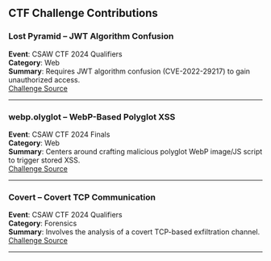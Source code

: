 ## CTF Challenge Contributions

### Lost Pyramid – JWT Algorithm Confusion
**Event**: CSAW CTF 2024 Qualifiers  
**Category**: Web  
**Summary**: Requires JWT algorithm confusion (CVE-2022-29217) to gain unauthorized access.  
[Challenge Source](https://github.com/osirislab/CSAW-CTF-2024-Quals/tree/main/web/Lost%20Pyramid)

---

### webp.olyglot – WebP-Based Polyglot XSS
**Event**: CSAW CTF 2024 Finals  
**Category**: Web  
**Summary**: Centers around crafting malicious polyglot WebP image/JS script to trigger stored XSS.  
 [Challenge Source](https://github.com/osirislab/CSAW-CTF-2024-Finals/tree/main/web/webpolyglot)

---

### Covert – Covert TCP Communication
**Event**: CSAW CTF 2024 Qualifiers  
**Category**: Forensics  
**Summary**: Involves the analysis of a covert TCP-based exfiltration channel.  
[Challenge Source](https://github.com/osirislab/CSAW-CTF-2024-Quals/tree/main/forensics/covert)

---
